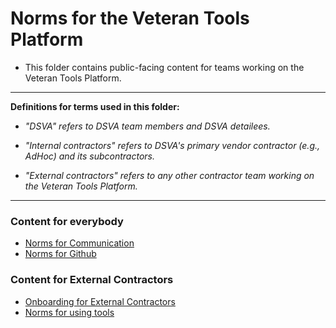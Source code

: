 # Norms for the Veteran Tools Platform

* This folder contains public-facing content for teams working on the Veteran Tools Platform.

<hr>

**Definitions for terms used in this folder:**

* *"DSVA" refers to DSVA team members and DSVA detailees.*

* *"Internal contractors" refers to DSVA's primary vendor contractor (e.g., AdHoc) and its subcontractors.*

* *"External contractors" refers to any other contractor team working on the Veteran Tools Platform.*

<hr>

### Content for everybody

* [Norms for Communication](communication.md)
* [Norms for Github](Github)


### Content for External Contractors

* [Onboarding for External Contractors](../External-Contractor-Onboarding)
* [Norms for using tools](Norms/tools.md)
